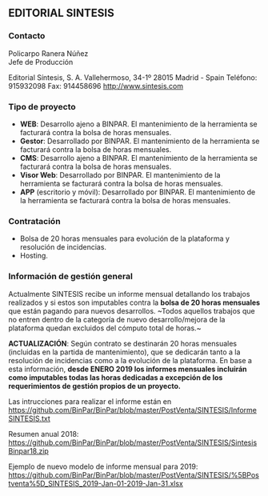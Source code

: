 ## EDITORIAL SINTESIS

### Contacto

Policarpo Ranera Núñez	
Jefe de Producción

Editorial Síntesis, S. A.
Vallehermoso, 34-1º
28015 Madrid - Spain
Teléfono: 915932098
Fax: 914458696
http://www.sintesis.com

### Tipo de proyecto

- **WEB**: Desarrollo ajeno a BINPAR. El mantenimiento de la herramienta se facturará contra la bolsa de horas mensuales.
- **Gestor**: Desarrollado por BINPAR. El mantenimiento de la herramienta se facturará contra la bolsa de horas mensuales.
- **CMS**: Desarrollo ajeno a BINPAR. El mantenimiento de la herramienta se facturará contra la bolsa de horas mensuales.
- **Visor Web**: Desarrollado por BINPAR. El mantenimiento de la herramienta se facturará contra la bolsa de horas mensuales.
- **APP** (escritorio y móvil): Desarrollado por BINPAR. El mantenimiento de la herramienta se facturará contra la bolsa de horas mensuales.

### Contratación

- Bolsa de 20 horas mensuales para evolución de la plataforma y resolución de incidencias.
- Hosting.

### Información de gestión general

Actualmente SINTESIS recibe un informe mensual detallando los trabajos realizados y si estos son imputables contra la **bolsa de 20 horas mensuales** que están pagando para nuevos desarrollos. ~Todos aquellos trabajos que no entren dentro de la categoría de nuevo desarrollo/mejora de la plataforma quedan excluidos del cómputo total de horas.~

**ACTUALIZACIÓN**: Según contrato se destinarán 20 horas mensuales (incluidas en la partida de mantenimiento), que se dedicarán tanto a la resolución de incidencias como a la evolución de la plataforma. En base a esta información, **desde ENERO 2019 los informes mensuales incluirán como imputables todas las horas dedicadas a excepción de los requerimientos de gestión propios de un proyecto.**

Las intrucciones para realizar el informe están en https://github.com/BinPar/BinPar/blob/master/PostVenta/SINTESIS/InformeSINTESIS.txt

Resumen anual 2018: https://github.com/BinPar/BinPar/blob/master/PostVenta/SINTESIS/SintesisBinpar18.zip

Ejemplo de nuevo modelo de informe mensual para 2019: https://github.com/BinPar/BinPar/blob/master/PostVenta/SINTESIS/%5BPostventa%5D_SINTESIS_2019-Jan-01-2019-Jan-31.xlsx
